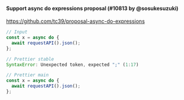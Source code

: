 #### Support async do expressions proposal (#10813 by @sosukesuzuki)

https://github.com/tc39/proposal-async-do-expressions

```js
// Input
const x = async do {
  await requestAPI().json();
};

// Prettier stable
SyntaxError: Unexpected token, expected ";" (1:17)

// Prettier main
const x = async do {
  await requestAPI().json();
};
```
